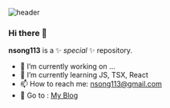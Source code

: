 ![header](https://capsule-render.vercel.app/api?type=venom&color=gradient6&height=300&section=header&text=Frontend%20Dev&fontSize=90)

### Hi there 👋

**nsong113** is a ✨ _special_ ✨ repository.

- 🔭 I’m currently working on ...
- 🌱 I’m currently learning JS, TSX, React
- 📫 How to reach me: nsong113@gmail.com
- 🌈 Go to : <a href="https://nsong113.tistory.com/category">My Blog</a>


